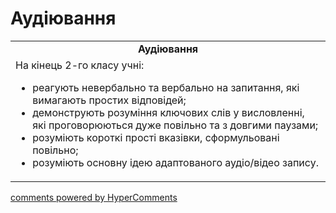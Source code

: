 <div id="hypercomments_widget" class="js-hypercomments-widget invisible"></div>

# Аудіювання

<table>
  <tr>
    <td align="center"><b>Аудіювання</b></td>
  </tr>
<td style="vertical-align:top !important;">
На кінець 2-го класу учні:
<ul>
<li>реагують невербально  та вербально на запитання, які вимагають простих відповідей;</li>
<li>демонструють розуміння ключових слів у висловленні, які проговорюються дуже повільно та з довгими паузами;</li>
<li>розуміють короткі прості вказівки, сформульовані повільно;</li>
<li>розуміють основну ідею адаптованого аудіо/відео запису.</li>
</ul>
</td>
</table>

<div class="js-hypercomments-container">
    <a href="http://hypercomments.com" class="hc-link" title="comments widget">comments powered by HyperComments</a>
</div>